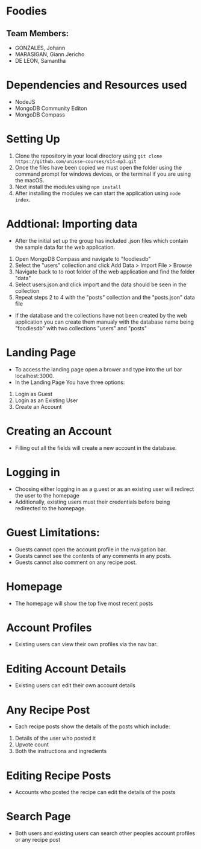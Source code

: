 # Foodies
## Team Members:
* GONZALES, Johann
* MARASIGAN, Giann Jericho
* DE LEON, Samantha

# Dependencies and Resources used
* NodeJS
* MongoDB Community Editon
* MongoDB Compass

# Setting Up
1. Clone the repository in your local directory using `git clone https://github.com/unisse-courses/s14-mp3.git`
2. Once the files have been copied we must open the folder using the command prompt for windows devices, or the terminal if you are using the macOS.
3. Next install the modules using `npm install`
4. After installing the modules we can start the application using `node index`.

# Addtional: Importing data 
* After the initial set up the group has included .json files which contain the sample data for the web application.
1. Open MongoDB Compass and navigate to "foodiesdb"
2. Select the "users" collection and click Add Data > Import File > Browse
3. Navigate back to to root folder of the web application and find the folder "data"
4. Select users.json and click import and the data should be seen in the collection
5. Repeat steps 2 to 4 with the "posts" collection and the "posts.json" data file
* If the database and the collections have not been created by the web application you can create them manualy with the database name being "foodiesdb" with two collections "users" and "posts"

# Landing Page
* To access the landing page open a brower and type into the url bar localhost:3000.
* In the Landing Page You have three options:
1. Login as Guest
2. Login as an Existing User
3. Create an Account

# Creating an Account
* Filling out all the fields will create a new account in the database.

# Logging in
* Choosing either logging in as a g.uest or as an existing user will redirect the user to the homepage
* Additionally, existing users must their credentials before being redirected to the homepage.

# Guest Limitations:
* Guests cannot open the account profile in the nvaigation bar.
* Guests cannot see the contents of any comments in any posts.
* Guests cannot also comment on any recipe post.

# Homepage
* The homepage will show the top five most recent posts

# Account Profiles
* Existing users can view their own profiles via the nav bar.

# Editing Account Details
* Existing users can edit their own account details

# Any Recipe Post
* Each recipe posts show the details of the posts which include:
1. Details of the user who posted it
2. Upvote count
3. Both the instructions and ingredients

# Editing Recipe Posts
* Accounts who posted the recipe can edit the details of the posts

# Search Page
* Both users and existing users can search other peoples account profiles or any recipe post